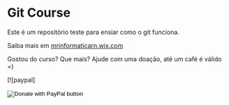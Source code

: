# Git Course

Este é um repositório teste para ensiar como o git funciona.

Saiba mais em [mrinformaticarn.wix.com](https://mrinformatica.wix.com)

Gostou do curso? Que mais? Ajude com uma doação, até um café é válido =)

[![paypal]<form action="https://www.paypal.com/donate" method="post" target="_top">
<input type="hidden" name="hosted_button_id" value="QUFHFGLWGZG62" />
<input type="image" src="https://www.paypalobjects.com/en_US/i/btn/btn_donateCC_LG.gif" border="0" name="submit" title="PayPal - The safer, easier way to pay online!" alt="Donate with PayPal button" />
<img alt="" border="0" src="https://www.paypal.com/en_BR/i/scr/pixel.gif" width="1" height="1" />
</form>

